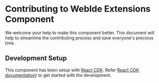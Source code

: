 # Contributing to WebIde Extensions Component

We welcome your help to make this component better. This document will help to streamline the contributing process and save everyone's precious time.

## Development Setup

This component has been setup with [React CDK](https://github.com/kadirahq/react-cdk). 
Refer [React CDK documentation](https://github.com/kadirahq/react-cdk)) to get started with the development.

